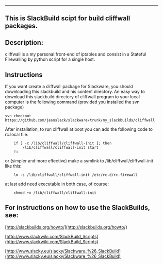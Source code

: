 ---------------------------------------------------------
This is SlackBuild scipt for build cliffwall packages.
---------------------------------------------------------

Description:
----
cliffwall is a my personal front-end of iptables and consist in a Stateful 
Firewalling by python script for a single host.

Instructions
----
If you want create a cliffwall package for Slackware, you should downloading 
this slackbuild and his content directory. An easy way to download this 
slackbuild directory of cliffwall program to your local computer is the 
following command (provided you installed the svn package)

    svn checkout https://github.com/jeanslack/slackware/trunk/my_slackbuilds/cliffwall

After installation, to run cliffwall at boot you can add the following code 
to rc.local file:

		if [ -x /lib/cliffwall/cliffwall-init ]; then
			/lib/cliffwall/cliffwall-init start
		fi

or (simpler and more effective) make a symlink to /lib/cliffwall/cliffwall-init 
like this:

		ln -s /lib/cliffwall/cliffwall-init /etc/rc.d/rc.firewall

at last add need executable in both case, of course:

		chmod +x /lib/cliffwall/cliffwall-init


For instructions on how to use the SlackBuilds, see:
----

[http://slackbuilds.org/howto/](http://slackbuilds.org/howto/)

[http://www.slackwiki.com/SlackBuild_Scripts](http://www.slackwiki.com/SlackBuild_Scripts)

[http://www.slacky.eu/slacky/Slackware_%26_SlackBuild](http://www.slacky.eu/slacky/Slackware_%26_SlackBuild)

